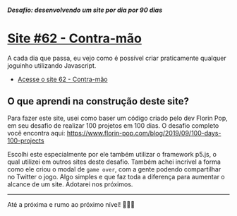 ##### Desafio: desenvolvendo um site por dia por 90 dias 

# [Site #62 - Contra-mão](https://www.dorlyneto.com/90sites/62-contra-mao)

A cada dia que passa, eu vejo como é possível criar praticamente qualquer joguinho utilizando Javascript.
* [Acesse o site 62 - Contra-mão](https://www.dorlyneto.com/90sites/62-contra-mao)

## O que aprendi na construção deste site?

Para fazer este site, usei como baser um código criado pelo dev Florin Pop, em seu desafio de realizar 100 projetos em 100 dias. O desafio completo você encontra aqui: https://www.florin-pop.com/blog/2019/09/100-days-100-projects

Escolhi este especialmente por ele também utilizar o framework p5.js, o qual utilizei em outros sites deste desafio. Também achei incrível a forma como ele criou o modal de ```game over```, com a gente podendo compartilhar no Twitter o jogo. Algo simples e que faz toda a diferença para aumentar o alcance de um site. Adotarei nos próximos.

---

Até a próxima e rumo ao próximo nível! 🚀🚀🚀